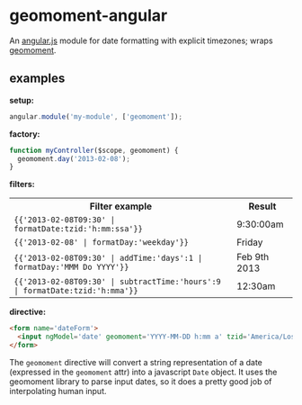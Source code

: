 # geomoment-angular

An [angular.js](http://angularjs.org/) module for date formatting with explicit timezones; wraps [geomoment](https://github.com/goodeggs/geomoment).

## examples

**setup:**
```javascript
angular.module('my-module', ['geomoment']);
```

**factory:**
```javascript
function myController($scope, geomoment) {
  geomoment.day('2013-02-08');
}
```

**filters:**

<table>
<tr><th>Filter example</th><th>Result</th>
<tr><td><code>{{'2013-02-08T09:30' | formatDate:tzid:'h:mm:ssa'}}</code></td><td>9:30:00am</td></tr>
<tr><td><code>{{'2013-02-08' | formatDay:'weekday'}}</code></td><td>Friday</td></tr>
<tr><td><code>{{'2013-02-08T09:30' | addTime:'days':1 | formatDay:'MMM Do YYYY'}}</code></td><td>Feb 9th 2013</td></tr>
<tr><td><code>{{'2013-02-08T09:30' | subtractTime:'hours':9 | formatDate:tzid:'h:mma'}}</code></td><td>12:30am</td></tr>
</table>

**directive:**

```html
<form name='dateForm'>
  <input ngModel='date' geomoment='YYYY-MM-DD h:mm a' tzid='America/Los_Angeles'>
</form>
```

The `geomoment` directive will convert a string representation of a date (expressed in the `geomoment` attr) into a javascript `Date` object.
It uses the geomoment library to parse input dates, so it does a pretty good job of interpolating human input.
